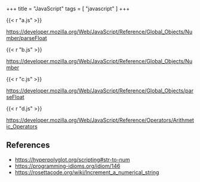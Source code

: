+++
title = "JavaScript"
tags = [ "javascript" ]
+++

{{< r "a.js" >}}

<https://developer.mozilla.org/Web/JavaScript/Reference/Global_Objects/Number/parseFloat>

{{< r "b.js" >}}

<https://developer.mozilla.org/Web/JavaScript/Reference/Global_Objects/Number>

{{< r "c.js" >}}

<https://developer.mozilla.org/Web/JavaScript/Reference/Global_Objects/parseFloat>

{{< r "d.js" >}}

<https://developer.mozilla.org/Web/JavaScript/Reference/Operators/Arithmetic_Operators>

## References

- <https://hyperpolyglot.org/scripting#str-to-num>
- <https://programming-idioms.org/idiom/146>
- <https://rosettacode.org/wiki/Increment_a_numerical_string>
